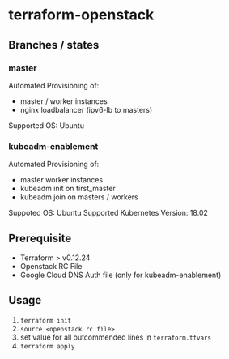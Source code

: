 # terraform-openstack

## Branches / states

### master
Automated Provisioning of:
- master / worker instances
- nginx loadbalancer (ipv6-lb to masters)

Supported OS: Ubuntu

### kubeadm-enablement
Automated Provisioning of:
- master worker instances
- kubeadm init on first_master
- kubeadm join on masters / workers

Suppoted OS: Ubuntu
Supported Kubernetes Version: 18.02

## Prerequisite
- Terraform > v0.12.24
- Openstack RC File
- Google Cloud DNS Auth file (only for kubeadm-enablement)

## Usage
1. `terraform init`
1. `source <openstack rc file>`
1. set value for all outcommended lines in `terraform.tfvars`
1. `terraform apply`
